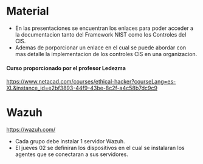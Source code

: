 # Material
* En las presentaciones se encuentran los enlaces para poder acceder a la documentacion tanto del Framework NIST como los Controles del CIS.
* Ademas de porporcionar un enlace en el cual se puede abordar con mas detalle la implementacion de los controles CIS en una organizacion.


#### Curso proporcionado por el profesor Ledezma
https://www.netacad.com/courses/ethical-hacker?courseLang=es-XL&instance_id=e2bf3893-44f9-43be-8c2f-a4c58b7dc9c9

# Wazuh

https://wazuh.com/
* Cada grupo debe instalar 1 servidor Wazuh.
* El jueves 02 se definiran los dispositivos en el cual se instalaran los agentes que se conectaran a sus servidores.
